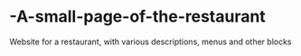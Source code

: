 # -A-small-page-of-the-restaurant
Website for a restaurant, with various descriptions, menus and other blocks
